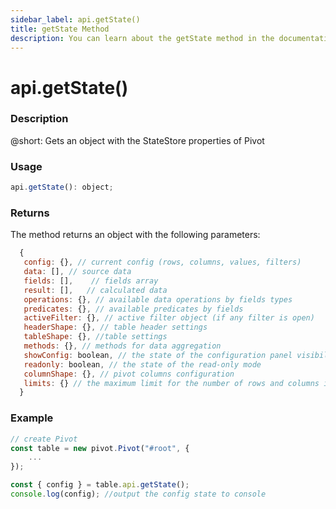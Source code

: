 ```yaml
---
sidebar_label: api.getState()
title: getState Method
description: You can learn about the getState method in the documentation of the DHTMLX JavaScript Pivot library. Browse developer guides and API reference, try out code examples and live demos, and download a free 30-day evaluation version of DHTMLX Pivot.
---
```


# api.getState()

### Description

@short: Gets an object with the StateStore properties of Pivot

### Usage

~~~jsx {}
api.getState(): object;
~~~

### Returns

The method returns an object with the following parameters:

~~~jsx {}
  {
   config: {}, // current config (rows, columns, values, filters)
   data: [], // source data
   fields: [],    // fields array
   result: [],   // calculated data
   operations: {}, // available data operations by fields types
   predicates: {}, // available predicates by fields
   activeFilter: {}, // active filter object (if any filter is open) 
   headerShape: {}, // table header settings
   tableShape: {}, //table settings
   methods: {}, // methods for data aggregation
   showConfig: boolean, // the state of the configuration panel visibility
   readonly: boolean, // the state of the read-only mode
   columnShape: {}, // pivot columns configuration
   limits: {} // the maximum limit for the number of rows and columns in the dataset
  }  
~~~

### Example

~~~jsx {6-7}
// create Pivot
const table = new pivot.Pivot("#root", {
    ...
});

const { config } = table.api.getState();
console.log(config); //output the config state to console
~~~
